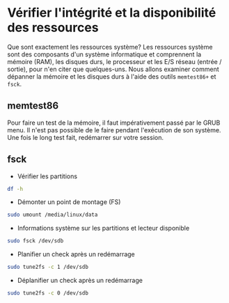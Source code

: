 # Vérifier l'intégrité et la disponibilité des ressources
Que sont exactement les ressources système? Les ressources système sont des composants d'un système informatique et comprennent la mémoire (RAM), les disques durs, le processeur et les E/S réseau (entrée / sortie), pour n'en citer que quelques-uns.
Nous allons examiner comment dépanner la mémoire et les disques durs à l'aide des outils `memtest86+` et `fsck`.

## memtest86

Pour faire un test de la mémoire, il faut impérativement passé par le GRUB menu.
Il n'est pas possible de le faire pendant l'exécution de son système.
Une fois le long test fait, redémarrer sur votre session.

## fsck

- Vérifier les partitions

```bash
df -h
```
- Démonter un point de montage (FS)

```bash
sudo umount /media/linux/data
```

- Informations système sur les partitions et lecteur disponible

```bash
sudo fsck /dev/sdb
```

- Planifier un check après un redémarrage

```bash
sudo tune2fs -c 1 /dev/sdb
```

- Déplanifier un check après un redémarrage

```bash
sudo tune2fs -c 0 /dev/sdb
```
